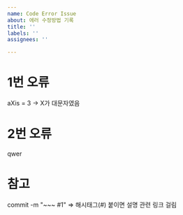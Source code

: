 ```yaml
---
name: Code Error Issue
about: 에러 수정방법 기록
title: ''
labels: ''
assignees: ''

---
```


# 1번 오류
aXis = 3 -> X가 대문자였음

# 2번 오류
qwer

# 참고 #
commit -m "~~~ #1" => 해시태그(#) 붙이면 설명 관련 링크 걸림

